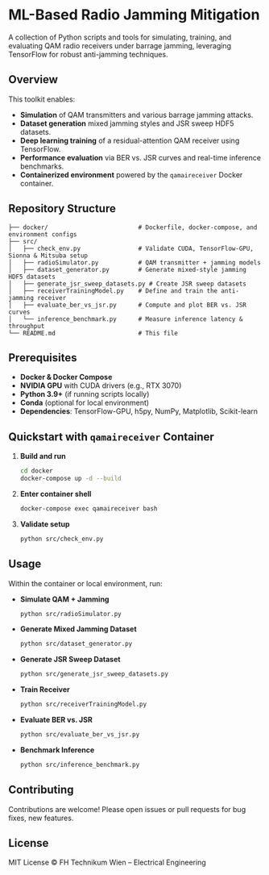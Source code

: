 # ML-Based Radio Jamming Mitigation

A collection of Python scripts and tools for simulating, training, and evaluating QAM radio receivers under barrage
jamming, leveraging TensorFlow for robust anti-jamming techniques.

## Overview

This toolkit enables:

- **Simulation** of QAM transmitters and various barrage jamming attacks.
- **Dataset generation** mixed jamming styles and JSR sweep HDF5 datasets.
- **Deep learning training** of a residual-attention QAM receiver using TensorFlow.
- **Performance evaluation** via BER vs. JSR curves and real-time inference benchmarks.
- **Containerized environment** powered by the `qamaireceiver` Docker container.

## Repository Structure

```
├── docker/                         # Dockerfile, docker-compose, and environment configs
├── src/
│   ├── check_env.py                # Validate CUDA, TensorFlow-GPU, Sionna & Mitsuba setup
│   ├── radioSimulator.py           # QAM transmitter + jamming models
│   ├── dataset_generator.py        # Generate mixed-style jamming HDF5 datasets
│   ├── generate_jsr_sweep_datasets.py # Create JSR sweep datasets
│   ├── receiverTrainingModel.py    # Define and train the anti-jamming receiver
│   ├── evaluate_ber_vs_jsr.py      # Compute and plot BER vs. JSR curves
│   └── inference_benchmark.py      # Measure inference latency & throughput
└── README.md                       # This file
```

## Prerequisites

- **Docker & Docker Compose**
- **NVIDIA GPU** with CUDA drivers (e.g., RTX 3070)
- **Python 3.9+** (if running scripts locally)
- **Conda** (optional for local environment)
- **Dependencies**: TensorFlow-GPU, h5py, NumPy, Matplotlib, Scikit-learn

## Quickstart with `qamaireceiver` Container

1. **Build and run**
   ```bash
   cd docker
   docker-compose up -d --build
   ```

2. **Enter container shell**
   ```bash
   docker-compose exec qamaireceiver bash
   ```

3. **Validate setup**
   ```bash
   python src/check_env.py
   ```

## Usage

Within the container or local environment, run:

- **Simulate QAM + Jamming**
  ```bash
  python src/radioSimulator.py
  ```

- **Generate Mixed Jamming Dataset**
  ```bash
  python src/dataset_generator.py
  ```

- **Generate JSR Sweep Dataset**
  ```bash
  python src/generate_jsr_sweep_datasets.py
  ```

- **Train Receiver**
  ```bash
  python src/receiverTrainingModel.py
  ```

- **Evaluate BER vs. JSR**
  ```bash
  python src/evaluate_ber_vs_jsr.py
  ```

- **Benchmark Inference**
  ```bash
  python src/inference_benchmark.py
  ```

## Contributing

Contributions are welcome! Please open issues or pull requests for bug fixes, new features.

## License

MIT License © FH Technikum Wien – Electrical Engineering
